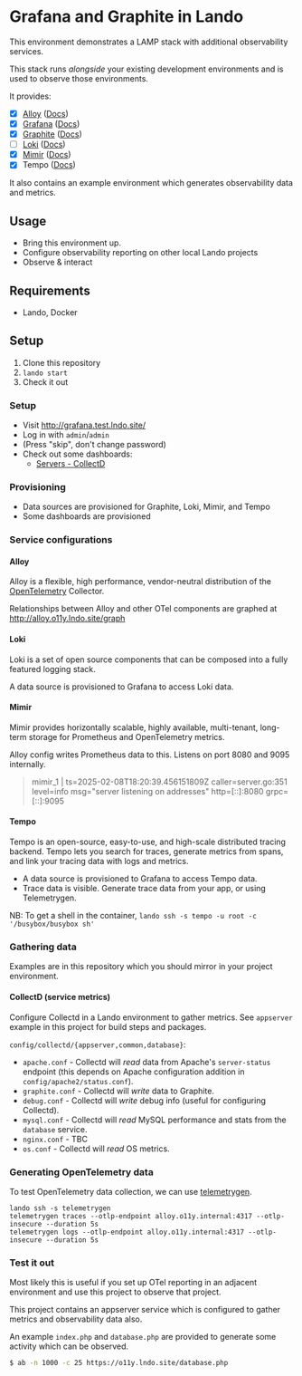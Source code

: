 # Grafana and Graphite in Lando

This environment demonstrates a LAMP stack with additional observability services.

This stack runs _alongside_ your existing development environments and is used to observe those environments.

It provides:

- [x] [Alloy](http://alloy.o11y.lndo.site/) ([Docs](https://grafana.com/docs/alloy/latest/))
- [x] [Grafana](http://grafana.o11y.lndo.site/) ([Docs](https://grafana.com/docs/))
- [x] [Graphite](http://graphite.o11y.lndo.site/) ([Docs](https://graphite.dev/docs/get-started))
- [ ] [Loki](http://loki.o11y.lndo.site/) ([Docs](https://grafana.com/docs/loki/latest/?pg=oss-loki&plcmt=quick-links))
- [x] [Mimir](http://mimir.o11y.lndo.site/) ([Docs](https://github.com/grafana/mimir))
- [x] Tempo ([Docs](https://grafana.com/docs/tempo/latest/))

It also contains an example environment which generates observability data and metrics.

## Usage

- Bring this environment up.
- Configure observability reporting on other local Lando projects
- Observe & interact

## Requirements

- Lando, Docker

## Setup

1. Clone this repository
2. `lando start`
3. Check it out

### Setup

- Visit http://grafana.test.lndo.site/
- Log in with `admin`/`admin`
- (Press "skip", don't change password)
- Check out some dashboards:
  - [Servers - CollectD](http://grafana.o11y.lndo.site/d/servers-collectd/servers-collectd)

### Provisioning

- Data sources are provisioned for Graphite, Loki, Mimir, and Tempo 
- Some dashboards are provisioned

### Service configurations

#### Alloy

Alloy is a flexible, high performance, vendor-neutral distribution of the [OpenTelemetry](https://opentelemetry.io/ecosystem/distributions/) Collector.

Relationships between Alloy and other OTel components are graphed at http://alloy.o11y.lndo.site/graph

#### Loki

Loki is a set of open source components that can be composed into a fully featured logging stack.

A data source is provisioned to Grafana to access Loki data.

#### Mimir

Mimir provides horizontally scalable, highly available, multi-tenant, long-term storage for Prometheus and OpenTelemetry metrics.

Alloy config writes Prometheus data to this. Listens on port 8080 and 9095 internally.

> mimir_1  | ts=2025-02-08T18:20:39.456151809Z caller=server.go:351 level=info msg="server listening on addresses" http=[::]:8080 grpc=[::]:9095

#### Tempo

Tempo is an open-source, easy-to-use, and high-scale distributed tracing backend. Tempo lets you search for traces, generate metrics from spans, and link your tracing data with logs and metrics.

- A data source is provisioned to Grafana to access Tempo data.
- Trace data is visible. Generate trace data from your app, or using Telemetrygen.

NB: To get a shell in the container, `lando ssh -s tempo -u root -c '/busybox/busybox sh'`

### Gathering data

Examples are in this repository which you should mirror in your project environment.

#### CollectD (service metrics)

Configure Collectd in a Lando environment to gather metrics. See `appserver` example in this project for build steps and packages.

`config/collectd/{appserver,common,database}`:
- `apache.conf` - Collectd will _read_ data from Apache's `server-status` endpoint (this depends on Apache configuration addition in `config/apache2/status.conf`).
- `graphite.conf` - Collectd will _write_ data to Graphite.
- `debug.conf` - Collectd will _write_ debug info (useful for configuring Collectd).
- `mysql.conf` - Collectd will _read_ MySQL performance and stats from the `database` service.
- `nginx.conf` - TBC
- `os.conf` - Collectd will _read_ OS metrics.

### Generating OpenTelemetry data

To test OpenTelemetry data collection, we can use [telemetrygen](https://github.com/open-telemetry/opentelemetry-collector-contrib/tree/cmd/telemetrygen/v0.88.1/cmd/telemetrygen).

```
lando ssh -s telemetrygen
telemetrygen traces --otlp-endpoint alloy.o11y.internal:4317 --otlp-insecure --duration 5s
telemetrygen logs --otlp-endpoint alloy.o11y.internal:4317 --otlp-insecure --duration 5s

```

### Test it out

Most likely this is useful if you set up OTel reporting in an adjacent environment and use this project to observe that project.

This project contains an appserver service which is configured to gather metrics and observability data also. 

An example `index.php` and `database.php` are provided to generate some activity which can be observed.

```bash
$ ab -n 1000 -c 25 https://o11y.lndo.site/database.php
```
